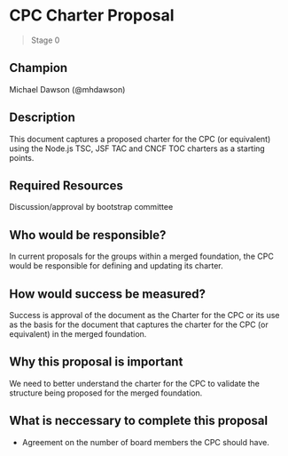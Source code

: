# CPC Charter Proposal
>  Stage 0

## Champion

Michael Dawson (@mhdawson)

## Description

This document captures a proposed charter for the CPC
(or equivalent) using the Node.js TSC, JSF TAC and
CNCF TOC charters as a starting points.

## Required Resources

Discussion/approval by bootstrap committee

## Who would be responsible?

In current proposals for the groups within a merged
foundation, the CPC would be responsible for defining
and updating its charter.

## How would success be measured?

Success is approval of the document as the Charter for
the CPC or its use as the basis for the document that
captures the charter for the CPC (or equivalent) in the
merged foundation.

## Why this proposal is important

We need to better understand the charter for the CPC
to validate the structure being proposed for the merged
foundation.

## What is neccessary to complete this proposal

* Agreement on the number of board members the CPC should
  have.

